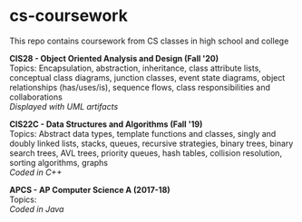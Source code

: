 # cs-coursework
This repo contains coursework from CS classes in high school and college

**CIS28 - Object Oriented Analysis and Design (Fall '20)** <br>
Topics: Encapsulation, abstraction, inheritance, class attribute lists, conceptual class diagrams, junction classes, event state diagrams, object relationships (has/uses/is), sequence flows, class responsibilities and collaborations
<br>*Displayed with UML artifacts*

**CIS22C - Data Structures and Algorithms (Fall '19)** <br>
Topics: Abstract data types, template functions and classes, singly and doubly linked lists, stacks, queues, recursive strategies, binary trees, binary search trees, AVL trees, priority queues, hash tables, collision resolution, sorting algorithms, graphs
<br>*Coded in C++*

**APCS - AP Computer Science A (2017-18)** <br>
Topics: 
<br>*Coded in Java*
